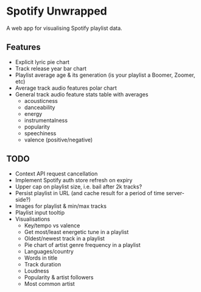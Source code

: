 # Spotify Unwrapped

A web app for visualising Spotify playlist data. 

## Features

* Explicit lyric pie chart
* Track release year bar chart
* Playlist average age & its generation (is your playlist a Boomer, Zoomer, etc)
* Average track audio features polar chart
* General track audio feature stats table with averages
  * acousticness
  * danceability
  * energy
  * instrumentalness
  * popularity
  * speechiness
  * valence (positive/negative)

## TODO

* Context API request cancellation
* Implement Spotify auth store refresh on expiry
* Upper cap on playlist size, i.e. bail after 2k tracks?
* Persist playlist in URL (and cache result for a period of time server-side?)
* Images for playlist & min/max tracks
* Playlist input tooltip
* Visualisations
  * Key/tempo vs valence 
  * Get most/least energetic tune in a playlist 
  * Oldest/newest track in a playlist
  * Pie chart of artist genre frequency in a playlist
  * Languages/country
  * Words in title
  * Track duration
  * Loudness
  * Popularity & artist followers
  * Most common artist
